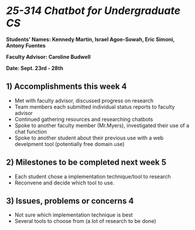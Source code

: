 # *25-314 Chatbot for Undergraduate CS*

**Students' Names: Kennedy Martin, Israel Agoe-Sowah, Eric Simoni, Antony Fuentes**

**Faculty Advisor: Caroline Budwell**

**Date: Sept. 23rd - 28th**

## 1) Accomplishments this week 4
   - Met with faculty advisor, discussed progress on research
   - Team members each submitted individual status reports to faculty advisor
   - Continued gathering resources and researching chatbots
   - Spoke to another faculty member (Mr.Myers), investigated their use of a chat function
   - Spoke to another student about their previous use with a web develpment tool (potentially free domain use)

## 2) Milestones to be completed next week 5
   - Each student chose a implementation technique/tool to research
   - Reconvene and decide which tool to use.

## 3) Issues, problems or concerns 4
   - Not sure which implementation technique is best
   - Several tools to choose from (a lot of research to be done)
